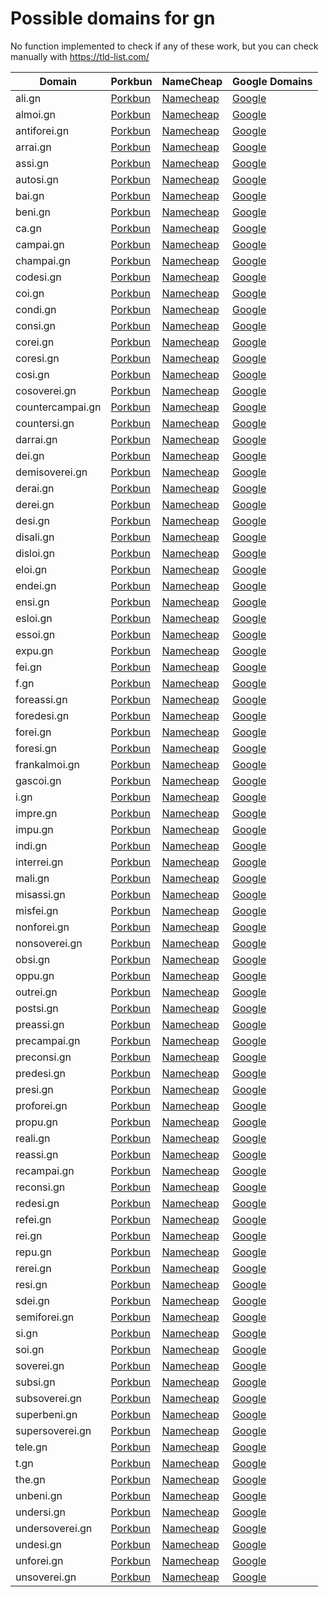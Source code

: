 # Possible domains for gn

No function implemented to check if any of these work, but you can check manually with https://tld-list.com/

| Domain | Porkbun | NameCheap | Google Domains |
|---|---|---|---|
| ali.gn | [Porkbun](https://porkbun.com/checkout/search?prb=e814663da1&tlds=&idnLanguage=&search=search&q=ali.gn) | [Namecheap](https://www.namecheap.com/domains/registration/results/?domain=ali.gn) | [Google](https://domains.google.com/registrar/search?searchTerm=ali.gn) |
| almoi.gn | [Porkbun](https://porkbun.com/checkout/search?prb=e814663da1&tlds=&idnLanguage=&search=search&q=almoi.gn) | [Namecheap](https://www.namecheap.com/domains/registration/results/?domain=almoi.gn) | [Google](https://domains.google.com/registrar/search?searchTerm=almoi.gn) |
| antiforei.gn | [Porkbun](https://porkbun.com/checkout/search?prb=e814663da1&tlds=&idnLanguage=&search=search&q=antiforei.gn) | [Namecheap](https://www.namecheap.com/domains/registration/results/?domain=antiforei.gn) | [Google](https://domains.google.com/registrar/search?searchTerm=antiforei.gn) |
| arrai.gn | [Porkbun](https://porkbun.com/checkout/search?prb=e814663da1&tlds=&idnLanguage=&search=search&q=arrai.gn) | [Namecheap](https://www.namecheap.com/domains/registration/results/?domain=arrai.gn) | [Google](https://domains.google.com/registrar/search?searchTerm=arrai.gn) |
| assi.gn | [Porkbun](https://porkbun.com/checkout/search?prb=e814663da1&tlds=&idnLanguage=&search=search&q=assi.gn) | [Namecheap](https://www.namecheap.com/domains/registration/results/?domain=assi.gn) | [Google](https://domains.google.com/registrar/search?searchTerm=assi.gn) |
| autosi.gn | [Porkbun](https://porkbun.com/checkout/search?prb=e814663da1&tlds=&idnLanguage=&search=search&q=autosi.gn) | [Namecheap](https://www.namecheap.com/domains/registration/results/?domain=autosi.gn) | [Google](https://domains.google.com/registrar/search?searchTerm=autosi.gn) |
| bai.gn | [Porkbun](https://porkbun.com/checkout/search?prb=e814663da1&tlds=&idnLanguage=&search=search&q=bai.gn) | [Namecheap](https://www.namecheap.com/domains/registration/results/?domain=bai.gn) | [Google](https://domains.google.com/registrar/search?searchTerm=bai.gn) |
| beni.gn | [Porkbun](https://porkbun.com/checkout/search?prb=e814663da1&tlds=&idnLanguage=&search=search&q=beni.gn) | [Namecheap](https://www.namecheap.com/domains/registration/results/?domain=beni.gn) | [Google](https://domains.google.com/registrar/search?searchTerm=beni.gn) |
| ca.gn | [Porkbun](https://porkbun.com/checkout/search?prb=e814663da1&tlds=&idnLanguage=&search=search&q=ca.gn) | [Namecheap](https://www.namecheap.com/domains/registration/results/?domain=ca.gn) | [Google](https://domains.google.com/registrar/search?searchTerm=ca.gn) |
| campai.gn | [Porkbun](https://porkbun.com/checkout/search?prb=e814663da1&tlds=&idnLanguage=&search=search&q=campai.gn) | [Namecheap](https://www.namecheap.com/domains/registration/results/?domain=campai.gn) | [Google](https://domains.google.com/registrar/search?searchTerm=campai.gn) |
| champai.gn | [Porkbun](https://porkbun.com/checkout/search?prb=e814663da1&tlds=&idnLanguage=&search=search&q=champai.gn) | [Namecheap](https://www.namecheap.com/domains/registration/results/?domain=champai.gn) | [Google](https://domains.google.com/registrar/search?searchTerm=champai.gn) |
| codesi.gn | [Porkbun](https://porkbun.com/checkout/search?prb=e814663da1&tlds=&idnLanguage=&search=search&q=codesi.gn) | [Namecheap](https://www.namecheap.com/domains/registration/results/?domain=codesi.gn) | [Google](https://domains.google.com/registrar/search?searchTerm=codesi.gn) |
| coi.gn | [Porkbun](https://porkbun.com/checkout/search?prb=e814663da1&tlds=&idnLanguage=&search=search&q=coi.gn) | [Namecheap](https://www.namecheap.com/domains/registration/results/?domain=coi.gn) | [Google](https://domains.google.com/registrar/search?searchTerm=coi.gn) |
| condi.gn | [Porkbun](https://porkbun.com/checkout/search?prb=e814663da1&tlds=&idnLanguage=&search=search&q=condi.gn) | [Namecheap](https://www.namecheap.com/domains/registration/results/?domain=condi.gn) | [Google](https://domains.google.com/registrar/search?searchTerm=condi.gn) |
| consi.gn | [Porkbun](https://porkbun.com/checkout/search?prb=e814663da1&tlds=&idnLanguage=&search=search&q=consi.gn) | [Namecheap](https://www.namecheap.com/domains/registration/results/?domain=consi.gn) | [Google](https://domains.google.com/registrar/search?searchTerm=consi.gn) |
| corei.gn | [Porkbun](https://porkbun.com/checkout/search?prb=e814663da1&tlds=&idnLanguage=&search=search&q=corei.gn) | [Namecheap](https://www.namecheap.com/domains/registration/results/?domain=corei.gn) | [Google](https://domains.google.com/registrar/search?searchTerm=corei.gn) |
| coresi.gn | [Porkbun](https://porkbun.com/checkout/search?prb=e814663da1&tlds=&idnLanguage=&search=search&q=coresi.gn) | [Namecheap](https://www.namecheap.com/domains/registration/results/?domain=coresi.gn) | [Google](https://domains.google.com/registrar/search?searchTerm=coresi.gn) |
| cosi.gn | [Porkbun](https://porkbun.com/checkout/search?prb=e814663da1&tlds=&idnLanguage=&search=search&q=cosi.gn) | [Namecheap](https://www.namecheap.com/domains/registration/results/?domain=cosi.gn) | [Google](https://domains.google.com/registrar/search?searchTerm=cosi.gn) |
| cosoverei.gn | [Porkbun](https://porkbun.com/checkout/search?prb=e814663da1&tlds=&idnLanguage=&search=search&q=cosoverei.gn) | [Namecheap](https://www.namecheap.com/domains/registration/results/?domain=cosoverei.gn) | [Google](https://domains.google.com/registrar/search?searchTerm=cosoverei.gn) |
| countercampai.gn | [Porkbun](https://porkbun.com/checkout/search?prb=e814663da1&tlds=&idnLanguage=&search=search&q=countercampai.gn) | [Namecheap](https://www.namecheap.com/domains/registration/results/?domain=countercampai.gn) | [Google](https://domains.google.com/registrar/search?searchTerm=countercampai.gn) |
| countersi.gn | [Porkbun](https://porkbun.com/checkout/search?prb=e814663da1&tlds=&idnLanguage=&search=search&q=countersi.gn) | [Namecheap](https://www.namecheap.com/domains/registration/results/?domain=countersi.gn) | [Google](https://domains.google.com/registrar/search?searchTerm=countersi.gn) |
| darrai.gn | [Porkbun](https://porkbun.com/checkout/search?prb=e814663da1&tlds=&idnLanguage=&search=search&q=darrai.gn) | [Namecheap](https://www.namecheap.com/domains/registration/results/?domain=darrai.gn) | [Google](https://domains.google.com/registrar/search?searchTerm=darrai.gn) |
| dei.gn | [Porkbun](https://porkbun.com/checkout/search?prb=e814663da1&tlds=&idnLanguage=&search=search&q=dei.gn) | [Namecheap](https://www.namecheap.com/domains/registration/results/?domain=dei.gn) | [Google](https://domains.google.com/registrar/search?searchTerm=dei.gn) |
| demisoverei.gn | [Porkbun](https://porkbun.com/checkout/search?prb=e814663da1&tlds=&idnLanguage=&search=search&q=demisoverei.gn) | [Namecheap](https://www.namecheap.com/domains/registration/results/?domain=demisoverei.gn) | [Google](https://domains.google.com/registrar/search?searchTerm=demisoverei.gn) |
| derai.gn | [Porkbun](https://porkbun.com/checkout/search?prb=e814663da1&tlds=&idnLanguage=&search=search&q=derai.gn) | [Namecheap](https://www.namecheap.com/domains/registration/results/?domain=derai.gn) | [Google](https://domains.google.com/registrar/search?searchTerm=derai.gn) |
| derei.gn | [Porkbun](https://porkbun.com/checkout/search?prb=e814663da1&tlds=&idnLanguage=&search=search&q=derei.gn) | [Namecheap](https://www.namecheap.com/domains/registration/results/?domain=derei.gn) | [Google](https://domains.google.com/registrar/search?searchTerm=derei.gn) |
| desi.gn | [Porkbun](https://porkbun.com/checkout/search?prb=e814663da1&tlds=&idnLanguage=&search=search&q=desi.gn) | [Namecheap](https://www.namecheap.com/domains/registration/results/?domain=desi.gn) | [Google](https://domains.google.com/registrar/search?searchTerm=desi.gn) |
| disali.gn | [Porkbun](https://porkbun.com/checkout/search?prb=e814663da1&tlds=&idnLanguage=&search=search&q=disali.gn) | [Namecheap](https://www.namecheap.com/domains/registration/results/?domain=disali.gn) | [Google](https://domains.google.com/registrar/search?searchTerm=disali.gn) |
| disloi.gn | [Porkbun](https://porkbun.com/checkout/search?prb=e814663da1&tlds=&idnLanguage=&search=search&q=disloi.gn) | [Namecheap](https://www.namecheap.com/domains/registration/results/?domain=disloi.gn) | [Google](https://domains.google.com/registrar/search?searchTerm=disloi.gn) |
| eloi.gn | [Porkbun](https://porkbun.com/checkout/search?prb=e814663da1&tlds=&idnLanguage=&search=search&q=eloi.gn) | [Namecheap](https://www.namecheap.com/domains/registration/results/?domain=eloi.gn) | [Google](https://domains.google.com/registrar/search?searchTerm=eloi.gn) |
| endei.gn | [Porkbun](https://porkbun.com/checkout/search?prb=e814663da1&tlds=&idnLanguage=&search=search&q=endei.gn) | [Namecheap](https://www.namecheap.com/domains/registration/results/?domain=endei.gn) | [Google](https://domains.google.com/registrar/search?searchTerm=endei.gn) |
| ensi.gn | [Porkbun](https://porkbun.com/checkout/search?prb=e814663da1&tlds=&idnLanguage=&search=search&q=ensi.gn) | [Namecheap](https://www.namecheap.com/domains/registration/results/?domain=ensi.gn) | [Google](https://domains.google.com/registrar/search?searchTerm=ensi.gn) |
| esloi.gn | [Porkbun](https://porkbun.com/checkout/search?prb=e814663da1&tlds=&idnLanguage=&search=search&q=esloi.gn) | [Namecheap](https://www.namecheap.com/domains/registration/results/?domain=esloi.gn) | [Google](https://domains.google.com/registrar/search?searchTerm=esloi.gn) |
| essoi.gn | [Porkbun](https://porkbun.com/checkout/search?prb=e814663da1&tlds=&idnLanguage=&search=search&q=essoi.gn) | [Namecheap](https://www.namecheap.com/domains/registration/results/?domain=essoi.gn) | [Google](https://domains.google.com/registrar/search?searchTerm=essoi.gn) |
| expu.gn | [Porkbun](https://porkbun.com/checkout/search?prb=e814663da1&tlds=&idnLanguage=&search=search&q=expu.gn) | [Namecheap](https://www.namecheap.com/domains/registration/results/?domain=expu.gn) | [Google](https://domains.google.com/registrar/search?searchTerm=expu.gn) |
| fei.gn | [Porkbun](https://porkbun.com/checkout/search?prb=e814663da1&tlds=&idnLanguage=&search=search&q=fei.gn) | [Namecheap](https://www.namecheap.com/domains/registration/results/?domain=fei.gn) | [Google](https://domains.google.com/registrar/search?searchTerm=fei.gn) |
| f.gn | [Porkbun](https://porkbun.com/checkout/search?prb=e814663da1&tlds=&idnLanguage=&search=search&q=f.gn) | [Namecheap](https://www.namecheap.com/domains/registration/results/?domain=f.gn) | [Google](https://domains.google.com/registrar/search?searchTerm=f.gn) |
| foreassi.gn | [Porkbun](https://porkbun.com/checkout/search?prb=e814663da1&tlds=&idnLanguage=&search=search&q=foreassi.gn) | [Namecheap](https://www.namecheap.com/domains/registration/results/?domain=foreassi.gn) | [Google](https://domains.google.com/registrar/search?searchTerm=foreassi.gn) |
| foredesi.gn | [Porkbun](https://porkbun.com/checkout/search?prb=e814663da1&tlds=&idnLanguage=&search=search&q=foredesi.gn) | [Namecheap](https://www.namecheap.com/domains/registration/results/?domain=foredesi.gn) | [Google](https://domains.google.com/registrar/search?searchTerm=foredesi.gn) |
| forei.gn | [Porkbun](https://porkbun.com/checkout/search?prb=e814663da1&tlds=&idnLanguage=&search=search&q=forei.gn) | [Namecheap](https://www.namecheap.com/domains/registration/results/?domain=forei.gn) | [Google](https://domains.google.com/registrar/search?searchTerm=forei.gn) |
| foresi.gn | [Porkbun](https://porkbun.com/checkout/search?prb=e814663da1&tlds=&idnLanguage=&search=search&q=foresi.gn) | [Namecheap](https://www.namecheap.com/domains/registration/results/?domain=foresi.gn) | [Google](https://domains.google.com/registrar/search?searchTerm=foresi.gn) |
| frankalmoi.gn | [Porkbun](https://porkbun.com/checkout/search?prb=e814663da1&tlds=&idnLanguage=&search=search&q=frankalmoi.gn) | [Namecheap](https://www.namecheap.com/domains/registration/results/?domain=frankalmoi.gn) | [Google](https://domains.google.com/registrar/search?searchTerm=frankalmoi.gn) |
| gascoi.gn | [Porkbun](https://porkbun.com/checkout/search?prb=e814663da1&tlds=&idnLanguage=&search=search&q=gascoi.gn) | [Namecheap](https://www.namecheap.com/domains/registration/results/?domain=gascoi.gn) | [Google](https://domains.google.com/registrar/search?searchTerm=gascoi.gn) |
| i.gn | [Porkbun](https://porkbun.com/checkout/search?prb=e814663da1&tlds=&idnLanguage=&search=search&q=i.gn) | [Namecheap](https://www.namecheap.com/domains/registration/results/?domain=i.gn) | [Google](https://domains.google.com/registrar/search?searchTerm=i.gn) |
| impre.gn | [Porkbun](https://porkbun.com/checkout/search?prb=e814663da1&tlds=&idnLanguage=&search=search&q=impre.gn) | [Namecheap](https://www.namecheap.com/domains/registration/results/?domain=impre.gn) | [Google](https://domains.google.com/registrar/search?searchTerm=impre.gn) |
| impu.gn | [Porkbun](https://porkbun.com/checkout/search?prb=e814663da1&tlds=&idnLanguage=&search=search&q=impu.gn) | [Namecheap](https://www.namecheap.com/domains/registration/results/?domain=impu.gn) | [Google](https://domains.google.com/registrar/search?searchTerm=impu.gn) |
| indi.gn | [Porkbun](https://porkbun.com/checkout/search?prb=e814663da1&tlds=&idnLanguage=&search=search&q=indi.gn) | [Namecheap](https://www.namecheap.com/domains/registration/results/?domain=indi.gn) | [Google](https://domains.google.com/registrar/search?searchTerm=indi.gn) |
| interrei.gn | [Porkbun](https://porkbun.com/checkout/search?prb=e814663da1&tlds=&idnLanguage=&search=search&q=interrei.gn) | [Namecheap](https://www.namecheap.com/domains/registration/results/?domain=interrei.gn) | [Google](https://domains.google.com/registrar/search?searchTerm=interrei.gn) |
| mali.gn | [Porkbun](https://porkbun.com/checkout/search?prb=e814663da1&tlds=&idnLanguage=&search=search&q=mali.gn) | [Namecheap](https://www.namecheap.com/domains/registration/results/?domain=mali.gn) | [Google](https://domains.google.com/registrar/search?searchTerm=mali.gn) |
| misassi.gn | [Porkbun](https://porkbun.com/checkout/search?prb=e814663da1&tlds=&idnLanguage=&search=search&q=misassi.gn) | [Namecheap](https://www.namecheap.com/domains/registration/results/?domain=misassi.gn) | [Google](https://domains.google.com/registrar/search?searchTerm=misassi.gn) |
| misfei.gn | [Porkbun](https://porkbun.com/checkout/search?prb=e814663da1&tlds=&idnLanguage=&search=search&q=misfei.gn) | [Namecheap](https://www.namecheap.com/domains/registration/results/?domain=misfei.gn) | [Google](https://domains.google.com/registrar/search?searchTerm=misfei.gn) |
| nonforei.gn | [Porkbun](https://porkbun.com/checkout/search?prb=e814663da1&tlds=&idnLanguage=&search=search&q=nonforei.gn) | [Namecheap](https://www.namecheap.com/domains/registration/results/?domain=nonforei.gn) | [Google](https://domains.google.com/registrar/search?searchTerm=nonforei.gn) |
| nonsoverei.gn | [Porkbun](https://porkbun.com/checkout/search?prb=e814663da1&tlds=&idnLanguage=&search=search&q=nonsoverei.gn) | [Namecheap](https://www.namecheap.com/domains/registration/results/?domain=nonsoverei.gn) | [Google](https://domains.google.com/registrar/search?searchTerm=nonsoverei.gn) |
| obsi.gn | [Porkbun](https://porkbun.com/checkout/search?prb=e814663da1&tlds=&idnLanguage=&search=search&q=obsi.gn) | [Namecheap](https://www.namecheap.com/domains/registration/results/?domain=obsi.gn) | [Google](https://domains.google.com/registrar/search?searchTerm=obsi.gn) |
| oppu.gn | [Porkbun](https://porkbun.com/checkout/search?prb=e814663da1&tlds=&idnLanguage=&search=search&q=oppu.gn) | [Namecheap](https://www.namecheap.com/domains/registration/results/?domain=oppu.gn) | [Google](https://domains.google.com/registrar/search?searchTerm=oppu.gn) |
| outrei.gn | [Porkbun](https://porkbun.com/checkout/search?prb=e814663da1&tlds=&idnLanguage=&search=search&q=outrei.gn) | [Namecheap](https://www.namecheap.com/domains/registration/results/?domain=outrei.gn) | [Google](https://domains.google.com/registrar/search?searchTerm=outrei.gn) |
| postsi.gn | [Porkbun](https://porkbun.com/checkout/search?prb=e814663da1&tlds=&idnLanguage=&search=search&q=postsi.gn) | [Namecheap](https://www.namecheap.com/domains/registration/results/?domain=postsi.gn) | [Google](https://domains.google.com/registrar/search?searchTerm=postsi.gn) |
| preassi.gn | [Porkbun](https://porkbun.com/checkout/search?prb=e814663da1&tlds=&idnLanguage=&search=search&q=preassi.gn) | [Namecheap](https://www.namecheap.com/domains/registration/results/?domain=preassi.gn) | [Google](https://domains.google.com/registrar/search?searchTerm=preassi.gn) |
| precampai.gn | [Porkbun](https://porkbun.com/checkout/search?prb=e814663da1&tlds=&idnLanguage=&search=search&q=precampai.gn) | [Namecheap](https://www.namecheap.com/domains/registration/results/?domain=precampai.gn) | [Google](https://domains.google.com/registrar/search?searchTerm=precampai.gn) |
| preconsi.gn | [Porkbun](https://porkbun.com/checkout/search?prb=e814663da1&tlds=&idnLanguage=&search=search&q=preconsi.gn) | [Namecheap](https://www.namecheap.com/domains/registration/results/?domain=preconsi.gn) | [Google](https://domains.google.com/registrar/search?searchTerm=preconsi.gn) |
| predesi.gn | [Porkbun](https://porkbun.com/checkout/search?prb=e814663da1&tlds=&idnLanguage=&search=search&q=predesi.gn) | [Namecheap](https://www.namecheap.com/domains/registration/results/?domain=predesi.gn) | [Google](https://domains.google.com/registrar/search?searchTerm=predesi.gn) |
| presi.gn | [Porkbun](https://porkbun.com/checkout/search?prb=e814663da1&tlds=&idnLanguage=&search=search&q=presi.gn) | [Namecheap](https://www.namecheap.com/domains/registration/results/?domain=presi.gn) | [Google](https://domains.google.com/registrar/search?searchTerm=presi.gn) |
| proforei.gn | [Porkbun](https://porkbun.com/checkout/search?prb=e814663da1&tlds=&idnLanguage=&search=search&q=proforei.gn) | [Namecheap](https://www.namecheap.com/domains/registration/results/?domain=proforei.gn) | [Google](https://domains.google.com/registrar/search?searchTerm=proforei.gn) |
| propu.gn | [Porkbun](https://porkbun.com/checkout/search?prb=e814663da1&tlds=&idnLanguage=&search=search&q=propu.gn) | [Namecheap](https://www.namecheap.com/domains/registration/results/?domain=propu.gn) | [Google](https://domains.google.com/registrar/search?searchTerm=propu.gn) |
| reali.gn | [Porkbun](https://porkbun.com/checkout/search?prb=e814663da1&tlds=&idnLanguage=&search=search&q=reali.gn) | [Namecheap](https://www.namecheap.com/domains/registration/results/?domain=reali.gn) | [Google](https://domains.google.com/registrar/search?searchTerm=reali.gn) |
| reassi.gn | [Porkbun](https://porkbun.com/checkout/search?prb=e814663da1&tlds=&idnLanguage=&search=search&q=reassi.gn) | [Namecheap](https://www.namecheap.com/domains/registration/results/?domain=reassi.gn) | [Google](https://domains.google.com/registrar/search?searchTerm=reassi.gn) |
| recampai.gn | [Porkbun](https://porkbun.com/checkout/search?prb=e814663da1&tlds=&idnLanguage=&search=search&q=recampai.gn) | [Namecheap](https://www.namecheap.com/domains/registration/results/?domain=recampai.gn) | [Google](https://domains.google.com/registrar/search?searchTerm=recampai.gn) |
| reconsi.gn | [Porkbun](https://porkbun.com/checkout/search?prb=e814663da1&tlds=&idnLanguage=&search=search&q=reconsi.gn) | [Namecheap](https://www.namecheap.com/domains/registration/results/?domain=reconsi.gn) | [Google](https://domains.google.com/registrar/search?searchTerm=reconsi.gn) |
| redesi.gn | [Porkbun](https://porkbun.com/checkout/search?prb=e814663da1&tlds=&idnLanguage=&search=search&q=redesi.gn) | [Namecheap](https://www.namecheap.com/domains/registration/results/?domain=redesi.gn) | [Google](https://domains.google.com/registrar/search?searchTerm=redesi.gn) |
| refei.gn | [Porkbun](https://porkbun.com/checkout/search?prb=e814663da1&tlds=&idnLanguage=&search=search&q=refei.gn) | [Namecheap](https://www.namecheap.com/domains/registration/results/?domain=refei.gn) | [Google](https://domains.google.com/registrar/search?searchTerm=refei.gn) |
| rei.gn | [Porkbun](https://porkbun.com/checkout/search?prb=e814663da1&tlds=&idnLanguage=&search=search&q=rei.gn) | [Namecheap](https://www.namecheap.com/domains/registration/results/?domain=rei.gn) | [Google](https://domains.google.com/registrar/search?searchTerm=rei.gn) |
| repu.gn | [Porkbun](https://porkbun.com/checkout/search?prb=e814663da1&tlds=&idnLanguage=&search=search&q=repu.gn) | [Namecheap](https://www.namecheap.com/domains/registration/results/?domain=repu.gn) | [Google](https://domains.google.com/registrar/search?searchTerm=repu.gn) |
| rerei.gn | [Porkbun](https://porkbun.com/checkout/search?prb=e814663da1&tlds=&idnLanguage=&search=search&q=rerei.gn) | [Namecheap](https://www.namecheap.com/domains/registration/results/?domain=rerei.gn) | [Google](https://domains.google.com/registrar/search?searchTerm=rerei.gn) |
| resi.gn | [Porkbun](https://porkbun.com/checkout/search?prb=e814663da1&tlds=&idnLanguage=&search=search&q=resi.gn) | [Namecheap](https://www.namecheap.com/domains/registration/results/?domain=resi.gn) | [Google](https://domains.google.com/registrar/search?searchTerm=resi.gn) |
| sdei.gn | [Porkbun](https://porkbun.com/checkout/search?prb=e814663da1&tlds=&idnLanguage=&search=search&q=sdei.gn) | [Namecheap](https://www.namecheap.com/domains/registration/results/?domain=sdei.gn) | [Google](https://domains.google.com/registrar/search?searchTerm=sdei.gn) |
| semiforei.gn | [Porkbun](https://porkbun.com/checkout/search?prb=e814663da1&tlds=&idnLanguage=&search=search&q=semiforei.gn) | [Namecheap](https://www.namecheap.com/domains/registration/results/?domain=semiforei.gn) | [Google](https://domains.google.com/registrar/search?searchTerm=semiforei.gn) |
| si.gn | [Porkbun](https://porkbun.com/checkout/search?prb=e814663da1&tlds=&idnLanguage=&search=search&q=si.gn) | [Namecheap](https://www.namecheap.com/domains/registration/results/?domain=si.gn) | [Google](https://domains.google.com/registrar/search?searchTerm=si.gn) |
| soi.gn | [Porkbun](https://porkbun.com/checkout/search?prb=e814663da1&tlds=&idnLanguage=&search=search&q=soi.gn) | [Namecheap](https://www.namecheap.com/domains/registration/results/?domain=soi.gn) | [Google](https://domains.google.com/registrar/search?searchTerm=soi.gn) |
| soverei.gn | [Porkbun](https://porkbun.com/checkout/search?prb=e814663da1&tlds=&idnLanguage=&search=search&q=soverei.gn) | [Namecheap](https://www.namecheap.com/domains/registration/results/?domain=soverei.gn) | [Google](https://domains.google.com/registrar/search?searchTerm=soverei.gn) |
| subsi.gn | [Porkbun](https://porkbun.com/checkout/search?prb=e814663da1&tlds=&idnLanguage=&search=search&q=subsi.gn) | [Namecheap](https://www.namecheap.com/domains/registration/results/?domain=subsi.gn) | [Google](https://domains.google.com/registrar/search?searchTerm=subsi.gn) |
| subsoverei.gn | [Porkbun](https://porkbun.com/checkout/search?prb=e814663da1&tlds=&idnLanguage=&search=search&q=subsoverei.gn) | [Namecheap](https://www.namecheap.com/domains/registration/results/?domain=subsoverei.gn) | [Google](https://domains.google.com/registrar/search?searchTerm=subsoverei.gn) |
| superbeni.gn | [Porkbun](https://porkbun.com/checkout/search?prb=e814663da1&tlds=&idnLanguage=&search=search&q=superbeni.gn) | [Namecheap](https://www.namecheap.com/domains/registration/results/?domain=superbeni.gn) | [Google](https://domains.google.com/registrar/search?searchTerm=superbeni.gn) |
| supersoverei.gn | [Porkbun](https://porkbun.com/checkout/search?prb=e814663da1&tlds=&idnLanguage=&search=search&q=supersoverei.gn) | [Namecheap](https://www.namecheap.com/domains/registration/results/?domain=supersoverei.gn) | [Google](https://domains.google.com/registrar/search?searchTerm=supersoverei.gn) |
| tele.gn | [Porkbun](https://porkbun.com/checkout/search?prb=e814663da1&tlds=&idnLanguage=&search=search&q=tele.gn) | [Namecheap](https://www.namecheap.com/domains/registration/results/?domain=tele.gn) | [Google](https://domains.google.com/registrar/search?searchTerm=tele.gn) |
| t.gn | [Porkbun](https://porkbun.com/checkout/search?prb=e814663da1&tlds=&idnLanguage=&search=search&q=t.gn) | [Namecheap](https://www.namecheap.com/domains/registration/results/?domain=t.gn) | [Google](https://domains.google.com/registrar/search?searchTerm=t.gn) |
| the.gn | [Porkbun](https://porkbun.com/checkout/search?prb=e814663da1&tlds=&idnLanguage=&search=search&q=the.gn) | [Namecheap](https://www.namecheap.com/domains/registration/results/?domain=the.gn) | [Google](https://domains.google.com/registrar/search?searchTerm=the.gn) |
| unbeni.gn | [Porkbun](https://porkbun.com/checkout/search?prb=e814663da1&tlds=&idnLanguage=&search=search&q=unbeni.gn) | [Namecheap](https://www.namecheap.com/domains/registration/results/?domain=unbeni.gn) | [Google](https://domains.google.com/registrar/search?searchTerm=unbeni.gn) |
| undersi.gn | [Porkbun](https://porkbun.com/checkout/search?prb=e814663da1&tlds=&idnLanguage=&search=search&q=undersi.gn) | [Namecheap](https://www.namecheap.com/domains/registration/results/?domain=undersi.gn) | [Google](https://domains.google.com/registrar/search?searchTerm=undersi.gn) |
| undersoverei.gn | [Porkbun](https://porkbun.com/checkout/search?prb=e814663da1&tlds=&idnLanguage=&search=search&q=undersoverei.gn) | [Namecheap](https://www.namecheap.com/domains/registration/results/?domain=undersoverei.gn) | [Google](https://domains.google.com/registrar/search?searchTerm=undersoverei.gn) |
| undesi.gn | [Porkbun](https://porkbun.com/checkout/search?prb=e814663da1&tlds=&idnLanguage=&search=search&q=undesi.gn) | [Namecheap](https://www.namecheap.com/domains/registration/results/?domain=undesi.gn) | [Google](https://domains.google.com/registrar/search?searchTerm=undesi.gn) |
| unforei.gn | [Porkbun](https://porkbun.com/checkout/search?prb=e814663da1&tlds=&idnLanguage=&search=search&q=unforei.gn) | [Namecheap](https://www.namecheap.com/domains/registration/results/?domain=unforei.gn) | [Google](https://domains.google.com/registrar/search?searchTerm=unforei.gn) |
| unsoverei.gn | [Porkbun](https://porkbun.com/checkout/search?prb=e814663da1&tlds=&idnLanguage=&search=search&q=unsoverei.gn) | [Namecheap](https://www.namecheap.com/domains/registration/results/?domain=unsoverei.gn) | [Google](https://domains.google.com/registrar/search?searchTerm=unsoverei.gn) |
